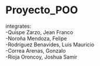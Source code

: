 ﻿# Proyecto_POO
integrates:   
-Quispe Zarzo, Jean Franco   
-Noroña Mendoza, Felipe   
-Rodríguez Benavides, Luis Mauricio   
-Correa Arenas, Gonzalo   
-Rioja Oroncoy, Joshua Samir   
